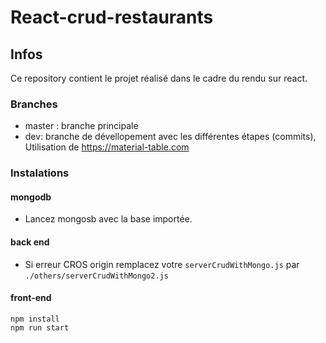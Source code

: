  # React-crud-restaurants

## Infos 

Ce repository contient le projet réalisé dans le cadre du rendu sur react.

### Branches
 - master : branche principale
 - dev: branche de dévellopement avec les différentes étapes (commits),
        Utilisation de https://material-table.com
        
### Instalations

#### mongodb
- Lancez mongosb avec la base importée.

#### back end
- Si erreur CROS origin remplacez votre `serverCrudWithMongo.js` par `./others/serverCrudWithMongo2.js`

#### front-end

    
    npm install
    npm run start
    

